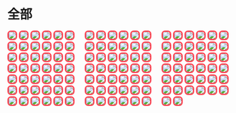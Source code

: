 <style>
img{
     border-radius:8px;
     border: solid #ff4655;
}
.container {
    column-count: 3; /* 定义列数为3：将图片分为3列 */
    column-gap: 20px; /* 每列间隔20px */
}
.image {
    width: 100%; /* 图片以100%宽度展示 */
    margin-bottom: 20px; /* 图片下方间隔为20px */
}
</style>

# 全部
<div class="container ">
<div class="image">
<img src="https://static.vaeal.com/valfans/suke-cb-key-art-327-final1.jpg"/>
<img src="https://static.vaeal.com/valfans/VAL_23_EP6-3_KO_Thumb_1920x1080_KO_no_txt.png"/>
<img src="https://static.vaeal.com/valfans/suke-youtube1.jpg"/>
<img src="https://static.vaeal.com/valfans/suke-x.jpg"/>
<img src="https://static.vaeal.com/valfans/suke-v-launch-mark-offwhite.jpg"/>
<img src="https://static.vaeal.com/valfans/suke-v-launch-artwork-offwhite.jpg"/>
<img src="https://static.vaeal.com/valfans/suke-launchkey-527-final-111.jpg"/>
<img src="https://static.vaeal.com/valfans/suke-fzptki6ayaabqoh.jpg"/>
<img src="https://static.vaeal.com/valfans/suke-fvyuupkviaanauy.jpg"/>
<img src="https://static.vaeal.com/valfans/suke-ep5-sketches-1812.jpg"/>
<img src="https://static.vaeal.com/valfans/suke-ep5-key-art-final-5-15.jpg"/>
<img src="https://static.vaeal.com/valfans/suke-ep2.jpg"/>
<img src="https://static.vaeal.com/valfans/suke-8.jpg"/>
<img src="https://static.vaeal.com/valfans/suke-7.jpg"/>
<img src="https://static.vaeal.com/valfans/suke-4.jpg"/>
<img src="https://static.vaeal.com/valfans/sec3-list-img3.png"/>
<img src="https://static.vaeal.com/valfans/sec3-list-img2.png"/>
<img src="https://static.vaeal.com/valfans/sec3-list-img1-2.png"/>
<img src="https://static.vaeal.com/valfans/PatchNotes506_Banner.png"/>
<img src="https://static.vaeal.com/valfans/lorenzo-lanfranconi-west-studio-lorenzo-lanfranconi-valorant-1.jpg"/>
<img src="https://static.vaeal.com/valfans/lemon-art-val-cover1.jpg"/>
<img src="https://static.vaeal.com/valfans/lemon-art-val-2.jpg"/>
<img src="https://static.vaeal.com/valfans/lemon-art-val-1.jpg"/>
<img src="https://static.vaeal.com/valfans/hero-bg.jpg"/>
<img src="https://static.vaeal.com/valfans/herobg.jpg"/>
<img src="https://static.vaeal.com/valfans/geoffrey-ernault-597a8ac94cc366e112939b70.jpg"/>
<img src="https://static.vaeal.com/valfans/GameChangers_ChampionshipFormatExplainer_Thumbnail_TEXTLESS.png"/>
<img src="https://static.vaeal.com/valfans/FFA_Deathmatch_Desktop_Thumbnail.jpg"/>
<img src="https://static.vaeal.com/valfans/FFA_Deathmatch_Desktop_galleryimage.jpg"/>
<img src="https://static.vaeal.com/valfans/FFA_Deathmatch_Desktop.jpg"/>
<img src="https://static.vaeal.com/valfans/fd406508-c96e-11ed-b4c0-0242ac120002.jpg"/>
<img src="https://static.vaeal.com/valfans/fcc359c8-c96e-11ed-9ecd-0242ac120002.jpg"/>
<img src="https://static.vaeal.com/valfans/fc6bffd4-c96e-11ed-ac1e-0242ac120002.jpg"/>
<img src="https://static.vaeal.com/valfans/Ep7_Act_Overview_Art_3440x1020_v3.jpg"/>
<img src="https://static.vaeal.com/valfans/envar-studio-image-7-copy.jpg"/>
<img src="https://static.vaeal.com/valfans/China_PreRegistration_KV.jpg"/>
<img src="https://static.vaeal.com/valfans/China_CG_Sagefire_Full.jpg"/>
<img src="https://static.vaeal.com/valfans/China_CG_phxcool_fullres.jpg"/>
<img src="https://static.vaeal.com/valfans/China_CG_Jett_Jump_Full.jpg"/>
<img src="https://static.vaeal.com/valfans/China_CG_Haven_Overlook.jpg"/>
<img src="https://static.vaeal.com/valfans/China_CG_EndMap_Full.jpg"/>
<img src="https://static.vaeal.com/valfans/China_CG_A2_Full.jpg"/>
<img src="https://static.vaeal.com/valfans/bg0.png"/>
<img src="https://static.vaeal.com/valfans/Beta%20Key%20Art_VALORANT.jpg"/>
<img src="https://static.vaeal.com/valfans/banner2.png"/>
<img src="https://static.vaeal.com/valfans/Banner_-_VAL23_Ep7a1_Modal_1920x1080_No-text_article.png"/>
<img src="https://static.vaeal.com/valfans/AskVal_Feb22_Champions_Banner_1920x1080_1.png"/>
<img src="https://static.vaeal.com/valfans/Article_Banner_system_health_1920x1080.png"/>
<img src="https://static.vaeal.com/valfans/agents-group-31d7ce5a3637e45d8b25d2fd03159e6c.png"/>
<img src="https://static.vaeal.com/valfans/agents-background.jpg"/>
<img src="https://static.vaeal.com/valfans/36487428-b9af-11ed-b6e4-0242ac120002.jpg"/>
<img src="https://static.vaeal.com/valfans/20230725_204049.jpg"/>
<img src="https://static.vaeal.com/valfans/12062022_eoy_2022_16x9_banner.png"/>
<img src="https://static.vaeal.com/valfans/11072022_VAL_Primer_Banner.png"/>
<img src="https://static.vaeal.com/valfans/101822_Valorant_2022_EP5-3_KickoffTrailer_Banner.png"/>
<img src="https://static.vaeal.com/valfans/100422_Patch_5.png"/>
<img src="https://static.vaeal.com/valfans/061323_Val_Hurm_Banner.png"/>
<img src="https://static.vaeal.com/valfans/013023_Valorant_Community_Spotlight_January_2023_Banner.png"/>
<img src="https://static.vaeal.com/valfans/248edb00-1bd4-11ee-9484-0242ac120002.jpg"/>
<img src="https://static.vaeal.com/valfans/49f159ac-e521-11ed-b5e6-0242ac120002.jpg"/>
<img src="https://static.vaeal.com/valfans/36cb2a3a-b9af-11ed-9a02-0242ac120002.jpg"/>
<img src="https://static.vaeal.com/valfans/36a57e5c-b9af-11ed-b0a7-0242ac120002.jpg"/>
<img src="https://static.vaeal.com/valfans/33b2e9d8-f79d-11ed-8f07-0242ac120002.jpg"/>
<img src="https://static.vaeal.com/valfans/10bc7916-c17a-11ed-8976-0242ac120002.jpg"/>
<img src="https://static.vaeal.com/valfans/7-1-TDM-Thumbnail-V4_Banner.png"/>
<img src="https://static.vaeal.com/valfans/4aa1bcd4-e521-11ed-961e-0242ac120002.jpg"/>
<img src="https://static.vaeal.com/valfans/Valorant_Launch_KV_424_designpass_F.jpg"/>
<img src="https://static.vaeal.com/valfans/Valorant_CloseBeta_Final_design.jpg"/>
<img src="https://static.vaeal.com/valfans/VALORANT_2023_Preem_Thumb_no-text.png"/>
<img src="https://static.vaeal.com/valfans/VALORANT_2022_EP6-1_KickoffTrailer_Thumbnail_Textless.png"/>
<img src="https://static.vaeal.com/valfans/VALORANT_2022_E5-3_AgentArticle_1920x1080_MB01.png"/>
<img src="https://static.vaeal.com/valfans/Val_Banner_Sage_Chamber_Harbor_1920x1080.png"/>
<img src="https://static.vaeal.com/valfans/Val_Banner_EP6_ACT3_Reyna_Brimstone_16x9.png"/>
<img src="https://static.vaeal.com/valfans/Val_Banner_EP6_ACT3_Reyna_Brimstone_16x9.png"/>
<img src="https://static.vaeal.com/valfans/V_Logomark_Navy.png"/>
<img src="https://static.vaeal.com/valfans/V_Logomark_Off-White.png"/>
<img src="https://static.vaeal.com/valfans/V_Logomark_Red.png"/>
<img src="https://static.vaeal.com/valfans/V_Logomark_White.png"/>
<img src="https://static.vaeal.com/valfans/V_Logotype_Black.png"/>
<img src="https://static.vaeal.com/valfans/V_Logotype_Grey.png"/>
<img src="https://static.vaeal.com/valfans/V_Logotype_Navy.png"/>
<img src="https://static.vaeal.com/valfans/V_Logotype_Off-White.png"/>
<img src="https://static.vaeal.com/valfans/V_Logotype_Red.png"/>
<img src="https://static.vaeal.com/valfans/V_Logotype_White.png"/>
<img src="https://static.vaeal.com/valfans/val-logo-small.png"/>
<img src="https://static.vaeal.com/valfans/VALORANT_Logo_V.jpg"/>
<img src="https://static.vaeal.com/valfans/VALORANT_Logo_V.png"/>
<img src="https://static.vaeal.com/valfans/VALORANT_Logo_V_galleryimage.jpg"/>
<img src="https://static.vaeal.com/valfans/VALORANT_Logo_V_thumbnail.jpg"/>
<img src="https://static.vaeal.com/valfans/VALORANT_Logo_V_thumbnail.png"/>
<img src="https://static.vaeal.com/valfans/VALORANT_logo4.jpg"/>
<img src="https://static.vaeal.com/valfans/VALORANT_V_Red.jpg"/>
<img src="https://static.vaeal.com/valfans/ValorantWallpaper_BindDark.jpg"/>
<img src="https://static.vaeal.com/valfans/%E5%AE%B9%E5%99%A8%201.png"/>
<img src="https://static.vaeal.com/valfans/favicon.png"/>
<img src="https://static.vaeal.com/valfans/kv-slogan0.png"/>
<img src="https://static.vaeal.com/valfans/logo.png"/>
<img src="https://static.vaeal.com/valfans/skill-demo.png"/>
<img src="https://static.vaeal.com/valfans/V_Bug_Negative_Grey.png"/>
<img src="https://static.vaeal.com/valfans/V_Bug_Negative_Off-White.png"/>
<img src="https://static.vaeal.com/valfans/V_Bug_Negative_Red.png"/>
<img src="https://static.vaeal.com/valfans/V_Bug_Negative_White.png"/>
<img src="https://static.vaeal.com/valfans/V_Bug_Positive_Black.png"/>
<img src="https://static.vaeal.com/valfans/V_Bug_Positive_Grey.png"/>
<img src="https://static.vaeal.com/valfans/V_Bug_Positive_Navy.png"/>
<img src="https://static.vaeal.com/valfans/V_Bug_Positive_Red.png"/>
<img src="https://static.vaeal.com/valfans/V_Lockup_Horizontal_Black.png"/>
<img src="https://static.vaeal.com/valfans/V_Lockup_Horizontal_Neg_Grey.png"/>
<img src="https://static.vaeal.com/valfans/V_Lockup_Horizontal_Neg_Off-White.png"/>
<img src="https://static.vaeal.com/valfans/V_Lockup_Horizontal_Neg_Red.png"/>
<img src="https://static.vaeal.com/valfans/V_Lockup_Horizontal_Neg_White.png"/>
<img src="https://static.vaeal.com/valfans/V_Lockup_Horizontal_Pos_Grey.png"/>
<img src="https://static.vaeal.com/valfans/V_Lockup_Horizontal_Pos_Off-White.png"/>
<img src="https://static.vaeal.com/valfans/V_Lockup_Horizontal_Pos_Red.png"/>
<img src="https://static.vaeal.com/valfans/V_Lockup_Vertical%20Black.png"/>
<img src="https://static.vaeal.com/valfans/V_Lockup_Vertical_Grey.png"/>
<img src="https://static.vaeal.com/valfans/V_Lockup_Vertical_Navy.png"/>
<img src="https://static.vaeal.com/valfans/V_Lockup_Vertical_Off-White.png"/>
<img src="https://static.vaeal.com/valfans/V_Lockup_Vertical_Red.png"/>
<img src="https://static.vaeal.com/valfans/V_Lockup_Vertical_White.png"/>
<img src="https://static.vaeal.com/valfans/V_Logomark_Black.png"/>
<img src="https://static.vaeal.com/valfans/V_Logomark_Grey.png"/>
</div>
</div>